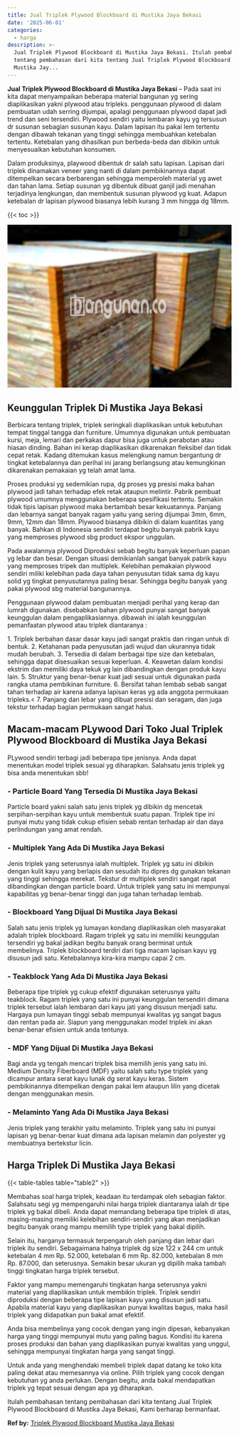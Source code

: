 ```yaml
---
title: Jual Triplek Plywood Blockboard di Mustika Jaya Bekasi
date: '2025-06-01'
categories:
  - harga
description: >-
  Jual Triplek Plywood Blockboard di Mustika Jaya Bekasi. Itulah pembahasan
  tentang pembahasan dari kita tentang Jual Triplek Plywood Blockboard di
  Mustika Jay...
---
```


**Jual Triplek Plywood Blockboard di Mustika Jaya Bekasi** – Pada saat ini kita dapat menyampaikan beberapa material bangunan yg sering diaplikasikan yakni plywood atau tripleks. penggunaan plywood di dalam pembuatan udah serring dijumpai, apalagi penggunaan plywood dapat jadi trend dan seni tersendiri. Plywood sendiri yaitu lembaran kayu yg tersusun dr susunan sebagian susunan kayu. Dalam lapisan itu pakai lem tertentu dengan dibawah tekanan yang tinggi sehingga membuahkan ketebalan tertentu. Ketebalan yang dihasilkan pun berbeda-beda dan dibikin untuk menyesuaikan kebutuhan konsumen.

Dalam produksinya, playwood dibentuk dr salah satu lapisan. Lapisan dari triplek dinamakan veneer yang nanti di dalam pembikinannya dapat ditempelkan secara berbarengan sehingga memperoleh material yg awet dan tahan lama. Setiap susunan yg dibentuk dibuat ganjil jadi menahan terjadinya lengkungan, dan membentuk susunan plywood yg kuat. Adapun ketebalan dr lapisan plywood biasanya lebih kurang 3 mm hingga dg 18mm.

{{< toc >}}

![Jual Triplek Plywood Blockboard di Mustika Jaya Bekasi](/images/jual-triplek-murah-23.png)

## Keunggulan Triplek Di Mustika Jaya Bekasi

Berbicara tentang triplek, triplek seringkali diaplikasikan untuk kebutuhan tempat tinggal tangga dan furniture. Umumnya digunakan untuk pembuatan kursi, meja, lemari dan perkakas dapur bisa juga untuk perabotan atau hiasan dinding. Bahan ini kerap diaplikasikan dikarenakan fleksibel dan tidak cepat retak. Kadang ditemukan kasus melengkung namun bergantung dr tingkat ketebalannya dan perihal ini jarang berlangsung atau kemungkinan dikarenakan pemakaian yg telah amat lama.

Proses produksi yg sedemikian rupa, dg proses yg presisi maka bahan plywood jadi tahan terhadap efek retak ataupun melintir. Pabrik pembuat plywood umumnya menggunakan beberapa spesifikasi tertentu. Semakin tidak tipis lapisan plywood maka bertambah besar kekuatannya. Panjang dan lebarnya sangat banyak ragam yaitu yang sering dijumpai 3mm, 6mm, 9mm, 12mm dan 18mm. Plywood biasanya dibikin di dalam kuantitas yang banyak. Bahkan di Indonesia sendiri terdapat begitu banyak pabrik kayu yang memproses plywood sbg product ekspor unggulan.

Pada awalannya plywood Diproduksi sebab begitu banyak keperluan papan yg lebar dan besar. Dengan situasi demikianlah sangat banyak pabrik kayu yang memproses tripek dan multiplek. Kelebihan pemakaian plywood sendiri miliki kelebihan pada daya tahan penyusutan tidak sama dg kayu solid yg tingkat penyusutannya paling besar. Sehingga begitu banyak yang pakai plywood sbg material bangunannya.

Penggunaan plywood dalam pembuatan menjadi perihal yang kerap dan lumrah digunakan. disebabkan bahan plywood punyai sangat banyak keunggulan dalam pengaplikasiannya. dibawah ini ialah keunggulan pemanfaatan plywood atau triplek diantaranya :

1\. Triplek berbahan dasar dasar kayu jadi sangat praktis dan ringan untuk di bentuk. 2. Ketahanan pada penyusutan jadi wujud dan ukurannya tidak mudah berubah. 3. Tersedia di dalam berbagai tipe size dan ketebalan, sehingga dapat disesuaikan sesuai keperluan. 4. Keawetan dalam kondisi ekstrim dan memiliki daya tekuk yg lain dibandingkan dengan produk kayu lain. 5. Struktur yang benar-benar kuat jadi sesuai untuk digunakan pada rangka utama pembikinan furniture. 6. Bersifat tahan lembab sebab sangat tahan terhadap air karena adanya lapisan keras yg ada anggota permukaan tripleks.< 7. Panjang dan lebar yang dibuat presisi dan seragam, dan juga tekstur terhadap bagian permukaan sangat halus.

## Macam-macam PLywood Dari Toko Jual Triplek Plywood Blockboard di Mustika Jaya Bekasi

PLywood sendiri terbagi jadi beberapa tipe jenisnya. Anda dapat menentukan model triplek sesuai yg diharapkan. Salahsatu jenis triplek yg bisa anda menentukan sbb!

### \- Particle Board Yang Tersedia Di Mustika Jaya Bekasi

Particle board yakni salah satu jenis triplek yg dibikin dg mencetak serpihan-serpihan kayu untuk membentuk suatu papan. Triplek tipe ini punyai mutu yang tidak cukup efisien sebab rentan terhadap air dan daya perlindungan yang amat rendah.

### \- Multiplek Yang Ada Di Mustika Jaya Bekasi

Jenis triplek yang seterusnya ialah multiplek. Triplek yg satu ini dibikin dengan kulit kayu yang berlapis dan sesudah itu dipres dg gunakan tekanan yang tinggi sehingga merekat. Tekstur dr multiplek sendiri sangat rapat dibandingkan dengan particle board. Untuk triplek yang satu ini mempunyai kapabilitas yg benar-benar tinggi dan juga tahan terhadap lembab.

### \- Blockboard Yang Dijual Di Mustika Jaya Bekasi

Salah satu jenis triplek yg lumayan kondang diaplikasikan oleh masyarakat adalah triplek blockboard. Ragam triplek yg satu ini memiliki keunggulan tersendiri yg bakal jadikan begitu banyak orang berminat untuk membelinya. Triplek blockboard terdiri dari tiga macam lapisan kayu yg disusun jadi satu. Ketebalannya kira-kira mampu capai 2 cm.

### \- Teakblock Yang Ada Di Mustika Jaya Bekasi

Beberapa tipe triplek yg cukup efektif digunakan seterusnya yaitu teakblock. Ragam triplek yang satu ini punyai keunggulan tersendiri dimana triplek tersebut ialah lembaran dari kayu jati yang disusun menjadi satu. Hargaya pun lumayan tinggi sebab mempunyai kwalitas yg sangat bagus dan rentan pada air. Siapun yang menggunakan model triplek ini akan benar-benar efisien untuk anda tentunya.

### \- MDF Yang Dijual Di Mustika Jaya Bekasi

Bagi anda yg tengah mencari triplek bisa memilih jenis yang satu ini. Medium Density Fiberboard (MDF) yaitu salah satu type triplek yang dicampur antara serat kayu lunak dg serat kayu keras. Sistem pembikinannya ditempelkan dengan pakai lem ataupun lilin yang dicetak dengan menggunakan mesin.

### \- Melaminto Yang Ada Di Mustika Jaya Bekasi

Jenis triplek yang terakhir yaitu melaminto. Triplek yang satu ini punyai lapisan yg benar-benar kuat dimana ada lapisan melamin dan polyester yg membuatnya bertekstur licin.

## Harga Triplek Di Mustika Jaya Bekasi

{{< table-tables table="table2" >}}

Membahas soal harga triplek, keadaan itu terdampak oleh sebagian faktor. Salahsatu segi yg mempengaruhi nilai harga triplek diantaranya ialah dr tipe triplek yg bakal dibeli. Anda dapat memandang beberapa tipe triplek di atas, masing-masing memiliki kelebihan sendiri-sendiri yang akan menjadikan begitu banyak orang mampu memilih type triplek yang bakal dipilih.

Selain itu, harganya termasuk terpengaruh oleh panjang dan lebar dari triplek itu sendiri. Sebagaimana halnya triplek dg size 122 x 244 cm untuk ketebalan 4 mm Rp. 52.000, ketebalan 6 mm Rp. 82.000, ketebalan 8 mm Rp. 87.000, dan seterusnya. Semakin besar ukuran yg dipilih maka tambah tinggi tingkatan harga triplek tersebut.

Faktor yang mampu memengaruhi tingkatan harga seterusnya yakni material yang diaplikasikan untuk membikin triplek. Triplek sendiri diproduksi dengan beberapa tipe lapisan kayu yang disusun jadi satu. Apabila material kayu yang diaplikasikan punyai kwalitas bagus, maka hasil triplek yang didapatkan pun bakal amat efektif.

Anda bisa membelinya yang cocok dengan yang ingin dipesan, kebanyakan harga yang tinggi mempunyai mutu yang paling bagus. Kondisi itu karena proses produksi dan bahan yang diaplikasikan punyai kwalitas yang unggul, sehingga mempunyai tingkatan harga yang sangat tinggi.

Untuk anda yang menghendaki membeli triplek dapat datang ke toko kita paling dekat atau memesannya via online. Pilih triplek yang cocok dengan kebutuhan yg anda perlukan. Dengan begitu, anda bakal mendapatkan triplek yg tepat sesuai dengan apa yg diharapkan.

Itulah pembahasan tentang pembahasan dari kita tentang Jual Triplek Plywood Blockboard di Mustika Jaya Bekasi, Kami berharap bermanfaat.

**Ref by:** [Triplek Plywood Blockboard Mustika Jaya Bekasi](https://id.wikipedia.org/wiki/Triplek)
